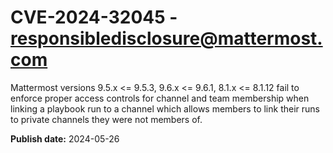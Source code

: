 # CVE-2024-32045 - responsibledisclosure@mattermost.com

Mattermost versions 9.5.x <= 9.5.3, 9.6.x <= 9.6.1, 8.1.x <= 8.1.12 fail to enforce proper access controls for channel and team membership when linking a playbook run to a channel which allows  members to link their runs to private channels they were not members of.

**Publish date:** 2024-05-26
